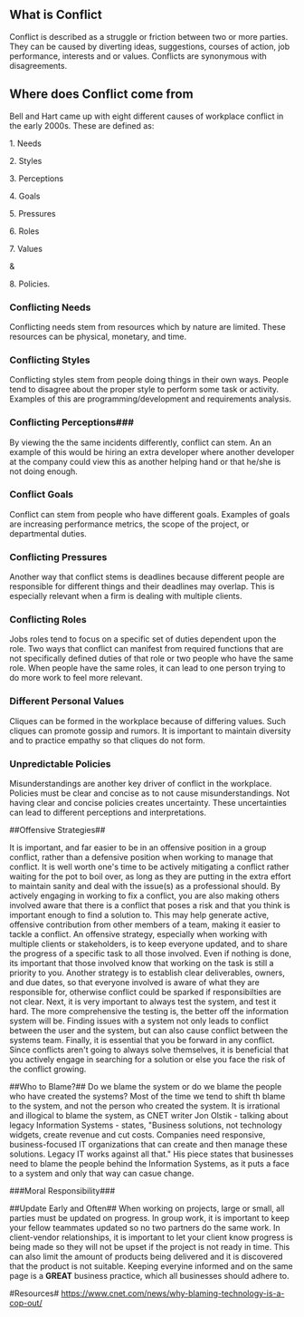 ## What is Conflict ##
Conflict is described as a struggle or friction between two or more parties. They can be caused by diverting ideas, suggestions, courses of action, job performance, interests and or values. Conflicts are synonymous with disagreements. 

## Where does Conflict come from ##
Bell and Hart came up with eight different causes of workplace conflict in the early 2000s. These are defined as:
<p>1. Needs
<p>2. Styles
<p>3. Perceptions
<p>4. Goals
<p>5. Pressures
<p>6. Roles
<p>7. Values
<p>& 
<p>8. Policies. 

### Conflicting Needs ###
Conflicting needs stem from resources which by nature are limited. These resources can be physical, monetary, and time. 

### Conflicting Styles ###
Conflicting styles stem from people doing things in their own ways. People tend to disagree about the proper style to perform some task or activity. Examples of this are programming/development and requirements analysis. 

### Conflicting Perceptions###
By viewing the the same incidents differently, conflict can stem. An an example of this would be hiring an extra developer where another developer at the company could view this as another helping hand or that he/she is not doing enough. 

### Conflict Goals ###
Conflict can stem from people who have different goals. Examples of goals are increasing performance metrics, the scope of the project, or departmental duties. 

### Conflicting Pressures 
Another way that conflict stems is deadlines because different people are responsible for different things and their deadlines may overlap. This is especially relevant when a firm is dealing with multiple clients. 

### Conflicting Roles ###
Jobs roles tend to focus on a specific set of duties dependent upon the role. Two ways that conflict can manifest from required functions that are not specifically defined duties of that role or two people who have the same role. When people have the same roles, it can lead to one person trying to do more work to feel more relevant. 

### Different Personal Values ###
Cliques can be formed in the workplace because of differing values. Such cliques can promote gossip and rumors. It is important to maintain diversity and to practice empathy so that cliques do not form. 

### Unpredictable Policies ###
Misunderstandings are another key driver of conflict in the workplace. Policies must be clear and concise as to not cause misunderstandings. Not having clear and concise policies creates uncertainty. These uncertainties can lead to different perceptions and interpretations. 

##Offensive Strategies##

It is important, and far easier to be in an offensive position in a group conflict, rather than a defensive position when working to manage that conflict. It is well worth one's time to be actively mitigating a conflict rather waiting for the pot to boil over, as long as they are putting in the extra effort to maintain sanity and deal with the issue(s) as a professional should. By actively engaging in working to fix a conflict, you are also making others involved aware that there is a conflict that poses a risk and that you think is important enough to find a solution to. This may help generate active, offensive contribution from other members of a team, making it easier to tackle a conflict. An offensive strategy, especially when working with multiple clients or stakeholders, is to keep everyone updated, and to share the progress of a specific task to all those involved. Even if nothing is done, its important that those involved know that working on the task is still a priority to you. Another strategy is to establish clear deliverables, owners, and due dates, so that everyone involved is aware of what they are responsible for, otherwise conflict could be sparked if responsibilties are not clear. Next, it is very important to always test the system, and test it  hard. The more comprehensive the testing is, the better off the information system will be. Finding issues with a system not only leads to conflict between the user and the system, but can also cause conflict between the systems team. Finally, it is essential that you be forward in any conflict. Since conflicts aren't going to always solve themselves, it is beneficial that you actively engage in searching for a solution or else you face the risk of the conflict growing. 

##Who to Blame?##
Do we blame the system or do we blame the people who have created the systems? Most of the time we tend to shift th blame to the system, and not the person who created the system. It is irrational and illogical to blame the system, as CNET writer Jon Olstik - talking about legacy Information Systems - states, "Business solutions, not technology widgets, create revenue and cut costs. Companies need responsive, business-focused IT organizations that can create and then manage these solutions. Legacy IT works against all that." His piece states that businesses need to blame the people behind the Information Systems, as it puts a face to a system and only that way can casue change. 

###Moral Responsibility###



##Update Early and Often##
When working on projects, large or small, all parties must be updated on progress. In group work, it is important to keep your fellow teammates updated so no two partners do the same work. In client-vendor relationships, it is important to let your client know progress is being made so they will not be upset if the project is not ready in time. This can also limit the amount of products being delivered and it is discovered that the product is not suitable. Keeping everyine informed and on the same page is a <b>GREAT</b> business practice, which all businesses should adhere to.

#Resources#
https://www.cnet.com/news/why-blaming-technology-is-a-cop-out/
